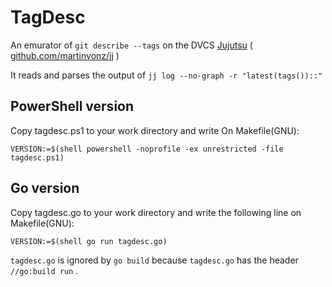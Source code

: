 TagDesc
=======

An emurator of `git describe --tags` on the DVCS [Jujutsu](https://martinvonz.github.io/jj/) ( [github.com/martinvonz/jj](https://github.com/martinvonz/jj) )

It reads and parses the output of `jj log --no-graph -r "latest(tags())::"`

PowerShell version
------------------

Copy tagdesc.ps1 to your work directory and write On Makefile(GNU):

```
VERSION:=$(shell powershell -noprofile -ex unrestricted -file tagdesc.ps1)
```

Go version
----------

Copy tagdesc.go to your work directory and write the following line on Makefile(GNU):

```
VERSION:=$(shell go run tagdesc.go)
```

`tagdesc.go` is ignored by `go build` because `tagdesc.go` has the header `//go:build run` .

